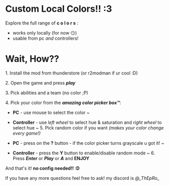 # Custom Local Colors!! :3

Explore the full range of **c o l o r s** :

* works only locally (for now 😏)
* usable from pc *and* controllers!

# Wait, How??
1\. Install the mod from thunderstore (or r2modman if ur cool :D)

2\. Open the game and press ***play***

3\. Pick abilities and a team (no color ;P)

4\. Pick your color from the ***amazing color picker box™***:

* **PC** - use mouse to select the color ~

* **Controller** - use *left wheel* to select hue & saturation and *right wheel* to select hue ~
5\. Pick random color if you want *(makes your color change every game!)*
* **PC** - press on the **?** button - if the color picker turns grayscale u got it! ~
* **Controller** - press the **Y** button to enable/disable random mode ~
6\. Press ***Enter*** or ***Play*** or ***A*** and **ENJOY**

And that's it! **no config needed!!  :D**

If you have any more questions feel free to ask! my discord is *@\_ThEpRo_*
